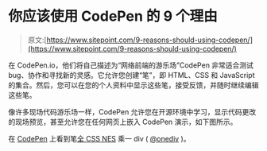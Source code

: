# 你应该使用 CodePen 的 9 个理由

> 原文:[https://www.sitepoint.com/9-reasons-should-using-codepen/](https://www.sitepoint.com/9-reasons-should-using-codepen/)

在 CodePen.io，他们将自己描述为“网络前端的游乐场”CodePen 非常适合测试 bug、协作和寻找新的灵感。它允许您创建“笔”，即 HTML、CSS 和 JavaScript 的集合。然后，您可以在您的个人资料中显示这些笔，接受反馈，并随时继续编辑这些笔。

像许多现场代码游乐场一样，CodePen 允许您在开源环境中学习，显示代码更改的现场预览，甚至允许您在任何网页上嵌入 CodePen 演示，如下图所示。

在 [CodePen](http://codepen.io) 上看到笔[全 CSS NES](http://codepen.io/onediv/pen/AsDev/) 乘一 div ( [@onediv](http://codepen.io/onediv) )。